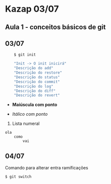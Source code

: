 # Kazap 03/07 
## Aula 1 - conceitos básicos de git
## 03/07

```bash
    $ git init

    "Init -> O init inicirá"
    "Descrição do add"
    "Descrição do restore"
    "Descrição do status"
    "Descrição do commit"
    "Descrição do log"
    "Descrição do diff"
    "Descrição do revert"

```

* __Maiúscula com ponto__  
- _Itálico com ponto_
1. Lista numeral

```
ola
    como 
        vai
```

## 04/07

Comando para alterar entra ramificações
```bash
$ git switch
```








